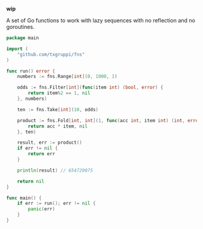 **wip**

A set of Go functions to work with lazy sequences with no reflection and no goroutines.

```go
package main

import (
	"github.com/txgruppi/fns"
)

func run() error {
	numbers := fns.Range[int](0, 1000, 1)

	odds := fns.Filter[int](func(item int) (bool, error) {
		return item%2 == 1, nil
	}, numbers)

	ten := fns.Take[int](10, odds)

	product := fns.Fold[int, int](1, func(acc int, item int) (int, error) {
		return acc * item, nil
	}, ten)

	result, err := product()
	if err != nil {
		return err
	}

	println(result) // 654729075

	return nil
}

func main() {
	if err := run(); err != nil {
		panic(err)
	}
}
```